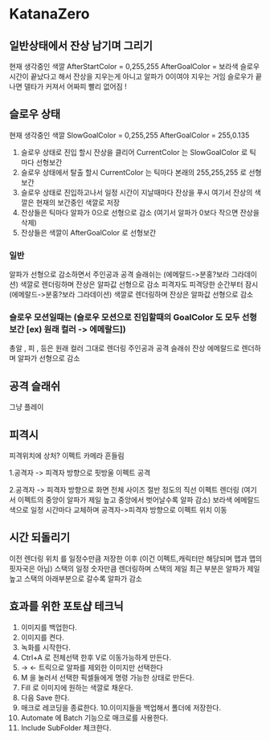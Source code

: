 # KatanaZero
## 일반상태에서 잔상 남기며 그리기
현재 생각중인 색깔
AfterStartColor = 0,255,255
AfterGoalColor = 보라색
슬로우 시간이 끝났다고 해서 잔상을 지우는게 아니고 알파가 0이여야 지우는 거임 슬로우가 끝나면 델타가 커져서 어짜피 빨리 없어짐 !
## 슬로우 상태
현재 생각중인 색깔
SlowGoalColor = 0,255,255
AfterGoalColor = 255,0.135
1. 슬로우 상태로 진입 할시 잔상을 클리어 CurrentColor 는 SlowGoalColor 로 틱마다 선형보간 
2. 슬로우 상태에서 탈출 할시 CurrentColor 는 틱마다 본래의 255,255,255 로 선형보간
3. 슬로우 상태로 진입하고나서 일정 시간이 지날때마다 잔상을 푸시 
여기서 잔상의 색깔은 현재의 보간중인 색깔로 저장
4. 잔상들은 틱마다 알파가 0으로 선형으로 감소 (여기서 알파가 0보다 작으면 잔상을 삭제)
5. 잔상들은 색깔이 AfterGoalColor 로 선형보간

### 일반
알파가 선형으로 감소하면서
주인공과 공격 슬래쉬는 (에메랄드->분홍?보라 그라데이션) 색깔로 렌더링하며 잔상은 알파값 선형으로 감소
피격자도 피격당한 순간부터 잠시 (에메랄드->분홍?보라 그라데이션) 색깔로 렌더링하며 잔상은 알파값 선형으로 감소
### 슬로우 모션일때는 (슬로우 모션으로 진입할때의 GoalColor 도 모두 선형보간 [ex) 원래 컬러 -> 에메랄드])
총알 , 피 , 등은 원래 컬러 그대로 렌더링
주인공과 공격 슬래쉬 잔상 에메랄드로 렌더하며 알파가 선형으로 감소
## 공격 슬래쉬
그냥 플레이
## 피격시 
피격위치에 상처? 이펙트
카메라 흔들림

1.공격자 -> 피격자 방향으로 핏방울 이펙트 공격

2.공격자 -> 피격자 방향으로 화면 전체 사이즈 절반 정도의 직선 이펙트 렌더링
(여기서 이펙트의 중앙이 알파가 제일 높고 중앙에서 벗어날수록 알파 감소)
보라색 에메랄드 색으로 일정 시간마다 교체하며 공격자->피격자 방향으로 이펙트 위치 이동
## 시간 되돌리기
이전 렌더링 위치 를 일정수만큼 저장한 이후
(이건 이펙트,캐릭터만 해당되며 맵과 맵의 핏자국은 아님)
스택의 일정 숫자만큼 렌더링하며 스택의 제일 최근 부분은 알파가 제일 높고
스택의 아래부분으로 갈수록 알파가 감소

## 효과를 위한 포토샵 테크닉
1. 이미지를 백업한다.
2. 이미지를 켠다.
3. 녹화를 시작한다.
4. Ctrl+A 로 전체선택 한후 V로 이동가능하게 만든다.
5. → ← 트릭으로 알파를 제외한 이미지만 선택한다
6. M 을 눌러서 선택한 픽셀들에게 명령 가능한 상태로 만든다.
7. Fill 로 이미지에 원하는 색깔로 채운다.
8. 다음 Save 한다.
9. 매크로 레코딩을 종료한다.
10.이미지들을 백업해서 폴더에 저장한다.
10. Automate 에 Batch 기능으로 매크로를 사용한다.
11. Include SubFolder 체크한다. 



